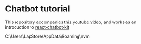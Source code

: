 # Chatbot tutorial

This repository accompanies [this youtube video](https://youtu.be/vTpk-PKZwTs), and works as an introduction to [react-chatbot-kit](https://fredrikoseberg.github.io/react-chatbot-kit-docs/)




C:\Users\LapStore\AppData\Roaming\nvm